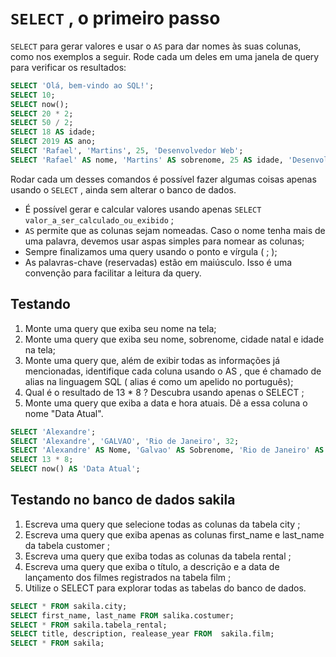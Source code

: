 # `SELECT` , o primeiro passo
`SELECT` para gerar valores e usar o `AS` para dar nomes às suas colunas, como nos exemplos a seguir. Rode cada um deles em uma janela de query para verificar os resultados:
```sql
SELECT 'Olá, bem-vindo ao SQL!';
SELECT 10;
SELECT now();
SELECT 20 * 2;
SELECT 50 / 2;
SELECT 18 AS idade;
SELECT 2019 AS ano;
SELECT 'Rafael', 'Martins', 25, 'Desenvolvedor Web';
SELECT 'Rafael' AS nome, 'Martins' AS sobrenome, 25 AS idade, 'Desenvolvedor Web' AS 'Área de atuação';
```

Rodar cada um desses comandos é possível fazer algumas coisas apenas usando o `SELECT` , ainda sem alterar o banco de dados.

- É possível gerar e calcular valores usando apenas `SELECT valor_a_ser_calculado_ou_exibido` ;
- `AS` permite que as colunas sejam nomeadas. Caso o nome tenha mais de uma palavra, devemos usar aspas simples para nomear as colunas;
- Sempre finalizamos uma query usando o ponto e vírgula ( ; );
- As palavras-chave (reservadas) estão em maiúsculo. Isso é uma convenção para facilitar a leitura da query.



## Testando
1. Monte uma query que exiba seu nome na tela;
2. Monte uma query que exiba seu nome, sobrenome, cidade natal e idade na tela;
3. Monte uma query que, além de exibir todas as informações já mencionadas, identifique cada coluna usando o AS , que é chamado de alias na linguagem SQL ( alias é como um apelido no português);
4. Qual é o resultado de 13 * 8 ? Descubra usando apenas o SELECT ;
5. Monte uma query que exiba a data e hora atuais. Dê a essa coluna o nome "Data Atual".
```sql
SELECT 'Alexandre';
SELECT 'Alexandre', 'GALVAO', 'Rio de Janeiro', 32;
SELECT 'Alexandre' AS Nome, 'Galvao' AS Sobrenome, 'Rio de Janeiro' AS  'Cidade Natal', 32 AS Idade;
SELECT 13 * 8;
SELECT now() AS 'Data Atual';
```


## Testando no banco de dados sakila
1. Escreva uma query que selecione todas as colunas da tabela city ;
2. Escreva uma query que exiba apenas as colunas first_name e last_name da tabela customer ;
3. Escreva uma query que exiba todas as colunas da tabela rental ;
4. Escreva uma query que exiba o título, a descrição e a data de lançamento dos filmes registrados na tabela film ;
5. Utilize o SELECT para explorar todas as tabelas do banco de dados.
```sql
SELECT * FROM sakila.city;
SELECT first_name, last_name FROM salika.costumer;
SELECT * FROM sakila.tabela_rental;
SELECT title, description, realease_year FROM  sakila.film;
SELECT * FROM sakila;
```
